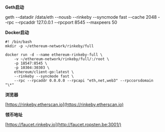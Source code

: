 **Geth启动**

geth --datadir /data/eth --nousb --rinkeby --syncmode fast --cache 2048 --rpc --rpcaddr 127.0.0.1 --rpcport 8545 --maxpeers 50

**Docker启动**

```
#! /bin/bash
mkdir -p ~/ethereum-network/rinkeby/full

docker run -d --name ethereum-rinkeby-full \
    -v ~/ethereum-network/rinkeby/full/:/root \
    -p 18547:8545 \
    -p 10304:30303 \
    ethereum/client-go:latest \
    --rinkeby --syncmode fast \
    --rpc --rpcaddr 0.0.0.0 --rpcapi "eth,net,web3" --rpccorsdomain "\*"
```

**浏览器**

[https://rinkeby.etherscan.io](https://rinkeby.etherscan.io)

**领币地址**

[https://faucet.rinkeby.io](http://faucet.ropsten.be:3001/)


